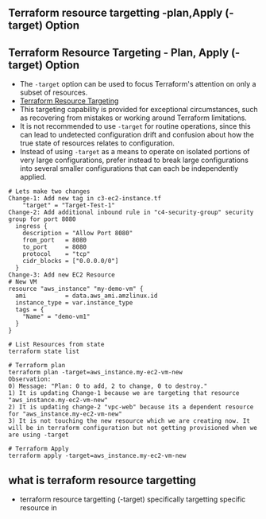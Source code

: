 ## Terraform resource targetting -plan,Apply (-target) Option 
## Terraform Resource Targeting - Plan, Apply (-target) Option
- The `-target` option can be used to focus Terraform's attention on only a subset of resources. 
- [Terraform Resource Targeting](https://www.terraform.io/docs/cli/commands/plan.html#resource-targeting)
- This targeting capability is provided for exceptional circumstances, such as recovering from mistakes or working around Terraform limitations.
-  It is not recommended to use `-target` for routine operations, since this can lead to undetected configuration drift and confusion about how the true state of resources relates to configuration.
- Instead of using `-target` as a means to operate on isolated portions of very large configurations, prefer instead to break large configurations into several smaller configurations that can each be independently applied.
```t
# Lets make two changes
Change-1: Add new tag in c3-ec2-instance.tf
    "target" = "Target-Test-1"
Change-2: Add additional inbound rule in "c4-security-group" security group for port 8080
  ingress {
    description = "Allow Port 8080"
    from_port   = 8080
    to_port     = 8080
    protocol    = "tcp"
    cidr_blocks = ["0.0.0.0/0"]
  }
Change-3: Add new EC2 Resource  
# New VM
resource "aws_instance" "my-demo-vm" {
  ami           = data.aws_ami.amzlinux.id 
  instance_type = var.instance_type
  tags = {
    "Name" = "demo-vm1"
  }
}

# List Resources from state
terraform state list

# Terraform plan
terraform plan -target=aws_instance.my-ec2-vm-new
Observation:
0) Message: "Plan: 0 to add, 2 to change, 0 to destroy."
1) It is updating Change-1 because we are targeting that resource "aws_instance.my-ec2-vm-new"
2) It is updating change-2 "vpc-web" because its a dependent resource for "aws_instance.my-ec2-vm-new"
3) It is not touching the new resource which we are creating now. It will be in terraform configuration but not getting provisioned when we are using -target

# Terraform Apply
terraform apply -target=aws_instance.my-ec2-vm-new

```


## what is terraform resource targetting 
- terraform resource targetting (-target) specifically targetting specific resource in 

